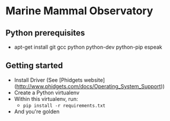 # Marine Mammal Observatory

## Python prerequisites
* apt-get install git gcc python python-dev python-pip espeak


## Getting started

* Install Driver (See [Phidgets website] (http://www.phidgets.com/docs/Operating_System_Support))
* Create a Python virtualenv
* Within this virtualenv, run:
  * `pip install -r requirements.txt`
* And you're golden
